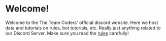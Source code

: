 # Welcome!

Welcome to the The Team Coders' official discord website. Here we host data and tutorials on rules, bot tutorials, etc. Really just anything related to our Discord Server. Make sure you read the [rules](#/Rules) carefully!